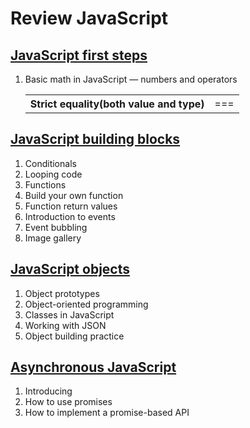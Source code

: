 <h1>Review JavaScript</h1>

<h2><a href="https://developer.mozilla.org/en-US/docs/Learn/JavaScript/First_steps">JavaScript first steps</a></h2>
<ol>
    <li>Basic math in JavaScript — numbers and operators</li>
    <table>
        <tr>
            <th>Strict equality(both value and type)</th>
            <td>===</td>
        </tr>
    </table>
</ol>

<h2><a href="https://developer.mozilla.org/en-US/docs/Learn/JavaScript/Building_blocks">JavaScript building blocks</a></h2>
<ol>
    <li>Conditionals</li>
    <li>Looping code</li>
    <li>Functions</li>
    <li>Build your own function</li>
    <li>Function return values</li>
    <li>Introduction to events</li>
    <li>Event bubbling</li>
    <li>Image gallery</li>
</ol>

<h2><a href="https://developer.mozilla.org/en-US/docs/Learn/JavaScript/Objects">JavaScript objects</a></h2>
<ol>
    <li>Object prototypes</li>
    <li>Object-oriented programming</li>
    <li>Classes in JavaScript</li>
    <li>Working with JSON</li>
    <li>Object building practice</li>
</ol>

<h2><a href="https://developer.mozilla.org/en-US/docs/Learn/JavaScript/Asynchronous">Asynchronous JavaScript</a></h2>
<ol>
    <li>Introducing</li>
    <li>How to use promises</li>
    <li>How to implement a promise-based API</li>
</ol>